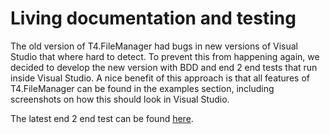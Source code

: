 # Living documentation and testing

The old version of T4.FileManager had bugs in new versions of Visual Studio that where hard to detect. To prevent this from happening again, we decided to develop the new version with BDD and end 2 end tests that run inside Visual Studio. A nice benefit of this approach is that all features of T4.FileManager can be found in the examples section, including screenshots on how this should look in Visual Studio. 

The latest end 2 end test can be found [here](../T4FileManagerVisualStudio.html).